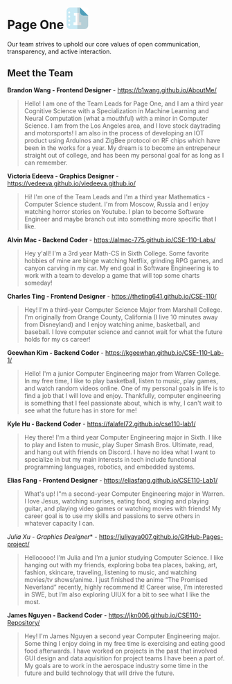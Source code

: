 # Page One <img src="branding/logo.png" width="50">

Our team strives to uphold our core values of open communication, transparency, and active interaction.

## Meet the Team

**Brandon Wang - Frontend Designer** - https://b1wang.github.io/AboutMe/
> Hello! I am one of the Team Leads for Page One, and I am a third year Cognitive Science with a Specialization in Machine Learning and Neural Computation (what a mouthful) with a minor in Computer Science. I am from the Los Angeles area, and I love stock daytrading and motorsports! I am also in the process of developing an IOT product using Arduinos and ZigBee protocol on RF chips which have been in the works for a year. My dream is to become an entrepeneur straight out of college, and has been my personal goal for as long as I can remember.

**Victoria Edeeva - Graphics Designer** - https://vedeeva.github.io/viedeeva.github.io/
> Hi! I'm one of the Team Leads and I'm a third year Mathematics - Computer Science student. I'm from Moscow, Russia and I enjoy watching horror stories on Youtube. I plan to become Software Engineer and maybe branch out into something more specific that I like.  
     
**Alvin Mac - Backend Coder** - https://almac-775.github.io/CSE-110-Labs/
> Hey y'all! I'm a 3rd year Math-CS in Sixth College. Some favorite hobbies of mine are binge watching Netflix, grinding RPG games, and canyon carving in my car. My end goal in Software Engineering is to work with a team to develop a game that will top some charts someday!

**Charles Ting - Frontend Designer** - https://theting641.github.io/CSE-110/
> Hey! I'm a third-year Computer Science Major from Marshall College. I'm originally from Orange County, California (I live 10 minutes away from Disneyland) and I enjoy watching anime, basketball, and baseball. I love computer science and cannot wait for what the future holds for my cs career!

**Geewhan Kim - Backend Coder** - https://kgeewhan.github.io/CSE-110-Lab-1/
> Hello! I'm a junior Computer Engineering major from Warren College. In my free time, I like to play basketball, listen to music, play games, and watch random videos online. 
One of my personal goals in life is to find a job that I will love and enjoy. Thankfully, computer engineering is something that I feel passionate about, which is why, I can't
wait to see what the future has in store for me! 

**Kyle Hu - Backend Coder** - https://falafel72.github.io/cse110-lab1/
> Hey there! I'm a third year Computer Engineering major in Sixth. I like to play and listen to music, play Super Smash Bros. Ultimate, read, and hang out with friends on Discord. I have no idea what I want to specialize in but my main interests in tech include functional programming languages, robotics, and embedded systems.

**Elias Fang - Frontend Designer** - https://eliasfang.github.io/CSE110-Lab1/
> What's up! I"m a second-year Computer Engineering major in Warren. I love Jesus, watching sunrises, eating food, singing and playing guitar, and playing video games or watching movies with friends! My career goal is to use my skills and passions to serve others in whatever capacity I can.

*Julia Xu - Graphics Designer** - https://juliyaya007.github.io/GitHub-Pages-project/
> Hellooooo! I’m Julia and I’m a junior studying Computer Science. I like hanging out with my friends, exploring boba tea places, baking, art, fashion, skincare, traveling, listening to music, and watching movies/tv shows/anime. I just finished the anime “The Promised Neverland” recently, highly recommend it! Career wise, I’m interested in SWE, but I’m also exploring UIUX for a bit to see what I like the most.

**James Nguyen - Backend Coder** - https://jkn006.github.io/CSE110-Repository/
> Hey! I'm James Nguyen a second year Computer Engineering major. Some thing I enjoy doing in my free time is exercising and eating good food afterwards. I have worked on projects in the past that involved GUI design and data aquisition for project teams I have been a part of. My goals are to work in the aerospace industry some time in the future and build technology that will drive the future.
